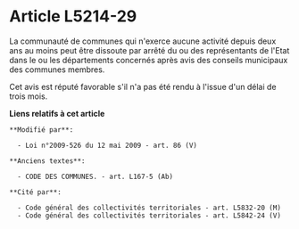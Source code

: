 # Article L5214-29

La communauté de communes qui n'exerce aucune activité depuis deux ans au moins peut être dissoute par arrêté du ou des
représentants de l'Etat dans le ou les départements concernés après avis des conseils municipaux des communes membres.

Cet avis est réputé favorable s'il n'a pas été rendu à l'issue d'un délai de trois mois.

**Liens relatifs à cet article**

	**Modifié par**:

	  - Loi n°2009-526 du 12 mai 2009 - art. 86 (V)

	**Anciens textes**:

	  - CODE DES COMMUNES. - art. L167-5 (Ab)

	**Cité par**:

	  - Code général des collectivités territoriales - art. L5832-20 (M)
	  - Code général des collectivités territoriales - art. L5842-24 (V)
